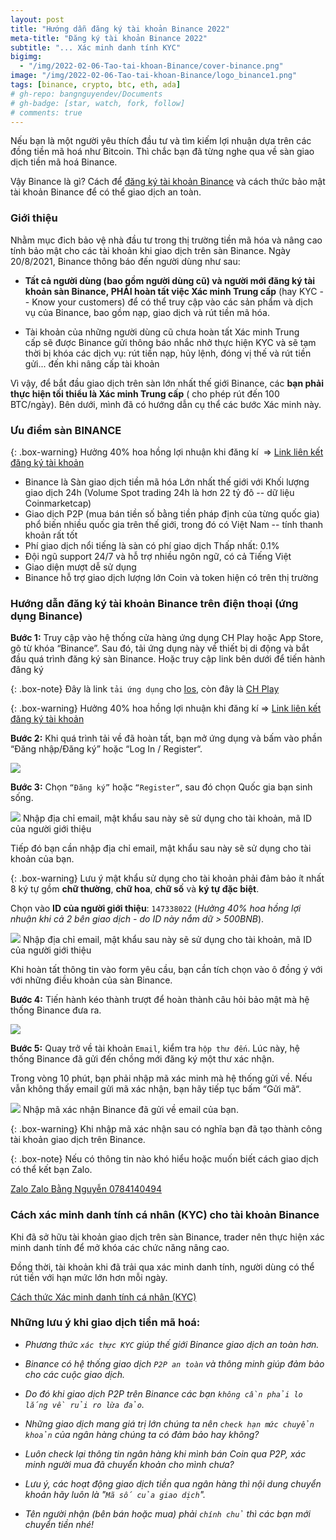 ```yaml
---
layout: post
title: "Hướng dẫn đăng ký tài khoản Binance 2022"
meta-title: "Đăng ký tài khoản Binance 2022"
subtitle: "... Xác minh danh tính KYC"
bigimg:
  - "/img/2022-02-06-Tao-tai-khoan-Binance/cover-binance.png"
image: "/img/2022-02-06-Tao-tai-khoan-Binance/logo_binance1.png"
tags: [binance, crypto, btc, eth, ada]
# gh-repo: bangnguyendev/Documents
# gh-badge: [star, watch, fork, follow]
# comments: true
---
```

Nếu bạn là một người yêu thích đầu tư và tìm kiếm lợi nhuận dựa trên các đồng tiền mã hoá như Bitcoin. Thì chắc bạn đã từng nghe qua về sàn giao dịch tiền mã hoá Binance. 

Vậy Binance là gì? Cách để [đăng ký tài khoản Binance](https://accounts.binance.com/vi/register?ref=147338022 "đăng ký tài khoản Binance") và cách thức bảo mật tài khoản Binance để có thể giao dịch an toàn. 

### Giới thiệu

Nhằm mục đich bảo vệ nhà đầu tư trong thị trường tiền mã hóa và nâng cao tính bảo mật cho các tài khoản khi giao dịch trên sàn Binance. Ngày 20/8/2021, Binance thông báo đến người dùng như sau:

-   **Tất cả người dùng (bao gồm người dùng cũ) và người mới đăng ký tài khoản sàn Binance, PHẢI hoàn tất việc Xác minh Trung cấp** (hay KYC -- Know your customers) để có thể truy cập vào các sản phẩm và dịch vụ của Binance, bao gồm nạp, giao dịch và rút tiền mã hóa. 

-   Tài khoản của những người dùng cũ chưa hoàn tất Xác minh Trung cấp sẽ được Binance gửi thông báo nhắc nhở thực hiện KYC và sẽ tạm thời bị khóa các dịch vụ: rút tiền nạp, hủy lệnh, đóng vị thế và rút tiền gửi... đến khi nâng cấp tài khoản

Vì vậy, để bắt đầu giao dịch trên sàn lớn nhất thế giới Binance, các **bạn phải thực hiện tối thiểu là Xác minh Trung cấp** ( cho phép rút đến 100 BTC/ngày). Bên dưới, mình đã có hướng dẫn cụ thể các bước Xác minh này.

### Ưu điểm sàn BINANCE

{: .box-warning}
Hưởng 40% hoa hồng lợi nhuận khi đăng kí 
=> [Link liên kết đăng ký tài khoản](https://accounts.binance.com/vi/register?ref=147338022)

-   Binance là Sàn giao dịch tiền mã hóa Lớn nhất thế giới với Khối lượng giao dịch 24h (Volume Spot trading 24h là hơn 22 tỷ đô -- dữ liệu Coinmarketcap) 
-   Giao dịch P2P (mua bán tiền số bằng tiền pháp định của từng quốc gia) phổ biến nhiều quốc gia trên thế giới, trong đó có Việt Nam -- tính thanh khoản rất tốt
-   Phí giao dịch nổi tiếng là sàn có phí giao dịch Thấp nhất: 0.1%
-   Đội ngũ support 24/7 và hỗ trợ nhiều ngôn ngữ, có cả Tiếng Việt
-   Giao diện mượt dễ sử dụng
-   Binance hỗ trợ giao dịch lượng lớn Coin và token hiện có trên thị trường

### Hướng dẫn đăng ký tài khoản Binance trên điện thoại (ứng dụng Binance)

**Bước 1:** Truy cập vào hệ thống cửa hàng ứng dụng CH Play hoặc App Store, gõ từ khóa “Binance”. Sau đó, tải ứng dụng này về thiết bị di động và bắt đầu quá trình đăng ký sàn Binance. Hoặc truy cập link bên dưới để tiến hành đăng ký

{: .box-note}
Đây là link `tải ứng dụng` cho [Ios](https://apps.apple.com/vn/app/binance-giao-d%E1%BB%8Bch-bitcoin/id1436799971?l=vi),
còn đây là [CH Play](https://play.google.com/store/apps/details?id=com.binance.dev&hl=vi&gl=US)


{: .box-warning}
Hưởng 40% hoa hồng lợi nhuận khi đăng kí 
=> [Link liên kết đăng ký tài khoản](https://accounts.binance.com/vi/register?ref=147338022)

**Bước 2:** Khi quá trình tải về đã hoàn tất, bạn mở ứng dụng và bấm vào phần “Đăng nhập/Đăng ký” hoặc “Log In / Register“.

<div class="post-img-post">
    <img src="/img/2022-02-06-Tao-tai-khoan-Binance/buoc-2.jpg">
</div>

**Bước 3:** Chọn `“Đăng ký”` hoặc `“Register“`, sau đó chọn Quốc gia bạn sinh sống. 

<div class="post-img-post">
    <img src="/img/2022-02-06-Tao-tai-khoan-Binance/buoc-3.jpg">
    Nhập địa chỉ email, mật khẩu sau này sẽ sử dụng cho tài khoản, mã ID của người giới thiệu
</div>

Tiếp đó bạn cần nhập địa chỉ email, mật khẩu sau này sẽ sử dụng cho tài khoản của bạn.

{: .box-warning}
Lưu ý mật khẩu sử dụng cho tài khoản phải đảm bảo ít nhất 8 ký tự gồm **chữ thường**, **chữ hoa**, **chữ số** và **ký tự đặc biệt**.

Chọn vào **ID của người giới thiệu**: `147338022` (*Hưởng 40% hoa hồng lợi nhuận khi cả 2 bên giao dịch - do ID này nắm dữ > 500BNB*). 

<div class="post-img-post">
    <img src="/img/2022-02-06-Tao-tai-khoan-Binance/buoc-3-gioi-thieu.jpg">
    Nhập địa chỉ email, mật khẩu sau này sẽ sử dụng cho tài khoản, mã ID của người giới thiệu
</div>

Khi hoàn tất thông tin vào form yêu cầu, bạn cần tích chọn vào ô đồng ý với với những điều khoản của sàn Binance.

**Bước 4:** Tiến hành kéo thành trượt để hoàn thành câu hỏi bảo mật mà hệ thống Binance đưa ra.

<div class="post-img-post">
    <img src="/img/2022-02-06-Tao-tai-khoan-Binance/buoc-4.jpg">
</div>

**Bước 5:** Quay trở về tài khoản `Email`, kiểm tra `hộp thư đến`. Lúc này, hệ thống Binance đã gửi đến chồng mới đăng ký một thư xác nhận. 

Trong vòng 10 phút, bạn phải nhập mã xác minh mà hệ thống gửi về. Nếu vẫn không thấy email gửi mã xác nhận, bạn hãy tiếp tục bấm “Gửi mã“.

<div class="post-img-post">
    <img src="/img/2022-02-06-Tao-tai-khoan-Binance/buoc-5.jpg">
    Nhập mã xác nhận Binance đã gửi về email của bạn.
</div>

{: .box-warning}
Khi nhập mã xác nhận sau có nghĩa bạn đã tạo thành công tài khoản giao dịch trên Binance.

{: .box-note}
Nếu có thông tin nào khó hiểu hoặc muốn biết cách giao dịch có thể kết bạn Zalo.

<div class="contact_NFC">
    <a href="https://zalo.me/{{ site.author.telephone }}" target="_blank" rel="noopener" title="Zalo">
    <span class="fa-stack fa-lg" aria-hidden="true">
      <i class="fa fa-circle fa-stack-2x"></i>
      <i class="fa fa-phone fa-stack-1x fa-inverse"></i>
    </span>
    <span class="sr-only">Zalo</span> Zalo Bằng Nguyễn 0784140494
  </a>
</div>

### Cách xác minh danh tính cá nhân (KYC) cho tài khoản Binance

Khi đã sở hữu tài khoản giao dịch trên sàn Binance, trader nên thực hiện xác minh danh tính để mở khóa các chức năng nâng cao. 

Đồng thời, tài khoản khi đã trải qua xác minh danh tính, người dùng có thể rút tiền với hạn mức lớn hơn mỗi ngày.

<div class="contact_NFC">
    <a href="https://beatdautu.com/huong-dan-dang-ky-binance/#ftoc-heading-9" target="_blank" rel="noopener" title="Cách thức [Xác minh danh tính cá nhân (KYC)">
    <span class="fa-stack fa-lg" aria-hidden="true">
      <i class="fa fa-circle fa-stack-2x"></i>
      <i class="fa fa-user fa-stack-1x fa-inverse"></i>
    </span>
    Cách thức Xác minh danh tính cá nhân (KYC)
  </a>
</div>

### Những lưu ý khi giao dịch tiền mã hoá:

- *Phương thức `xác thực KYC` giúp thế giới Binance giao dịch an toàn hơn.*

- *Binance có hệ thống giao dịch `P2P an toàn` và thông minh giúp đảm bảo cho các cuộc giao dịch.*

- *Do đó khi giao dịch P2P trên Binance các bạn `không cần phải lo lắng về rủi ro lừa đảo`.*

- *Những giao dịch mang giá trị lớn chúng ta nên `check hạn mức chuyển khoản` của ngân hàng chúng ta có đảm bảo hay không?*

- *Luôn check lại thông tin ngân hàng khi mình bán Coin qua P2P, xác minh người mua đã chuyển khoản cho mình chưa?*

- *Lưu ý, các hoạt động giao dịch tiền qua ngân hàng thì nội dung chuyển khoản hãy luôn là "`Mã số của giao dịch`".* 

- *Tên người nhận (bên bán hoặc mua) phải `chính chủ` thì các bạn mới chuyển tiền nhé!*

